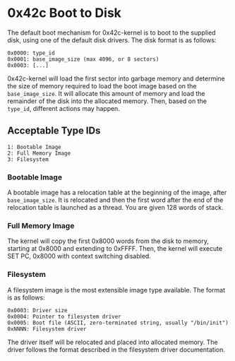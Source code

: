 # 0x42c Boot to Disk

The default boot mechanism for 0x42c-kernel is to boot to the supplied disk, using one of
the default disk drivers. The disk format is as follows:

    0x0000: type_id
    0x0001: base_image_size (max 4096, or 8 sectors)
    0x0003: [...]

0x42c-kernel will load the first sector into garbage memory and determine the size of memory
required to load the boot image based on the `base_image_size`. It will allocate this amount
of memory and load the remainder of the disk into the allocated memory. Then, based on the
`type_id`, different actions may happen.

## Acceptable Type IDs

    1: Bootable Image
    2: Full Memory Image
    3: Filesystem

### Bootable Image

A bootable image has a relocation table at the beginning of the image, after `base_image_size`.
It is relocated and then the first word after the end of the relocation table is launched as
a thread. You are given 128 words of stack.

### Full Memory Image

The kernel will copy the first 0x8000 words from the disk to memory, starting at 0x8000 and
extending to 0xFFFF. Then, the kernel will execute SET PC, 0x8000 with context switching
disabled.

### Filesystem

A filesystem image is the most extensible image type available. The format is as follows:

    0x0003: Driver size
    0x0004: Pointer to filesystem driver
    0x0005: Boot file (ASCII, zero-terminated string, usually "/bin/init")
    0xNNNN: Filesystem driver

The driver itself will be relocated and placed into allocated memory. The driver follows the
format described in the filesystem driver documentation.